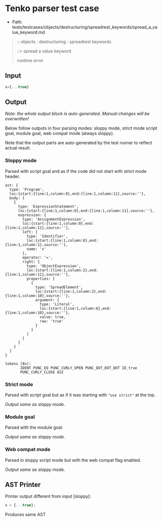 # Tenko parser test case

- Path: tests/testcases/objects/destructuring/spreadrest_keywords/spread_a_value_keyword.md

> :: objects : destructuring : spreadrest keywords
>
> ::> spread a value keyword
>
> runtime error

## Input

`````js
x={...true}
`````

## Output

_Note: the whole output block is auto-generated. Manual changes will be overwritten!_

Below follow outputs in four parsing modes: sloppy mode, strict mode script goal, module goal, web compat mode (always sloppy).

Note that the output parts are auto-generated by the test runner to reflect actual result.

### Sloppy mode

Parsed with script goal and as if the code did not start with strict mode header.

`````
ast: {
  type: 'Program',
  loc:{start:{line:1,column:0},end:{line:1,column:11},source:''},
  body: [
    {
      type: 'ExpressionStatement',
      loc:{start:{line:1,column:0},end:{line:1,column:11},source:''},
      expression: {
        type: 'AssignmentExpression',
        loc:{start:{line:1,column:0},end:{line:1,column:11},source:''},
        left: {
          type: 'Identifier',
          loc:{start:{line:1,column:0},end:{line:1,column:1},source:''},
          name: 'x'
        },
        operator: '=',
        right: {
          type: 'ObjectExpression',
          loc:{start:{line:1,column:2},end:{line:1,column:11},source:''},
          properties: [
            {
              type: 'SpreadElement',
              loc:{start:{line:1,column:3},end:{line:1,column:10},source:''},
              argument: {
                type: 'Literal',
                loc:{start:{line:1,column:6},end:{line:1,column:10},source:''},
                value: true,
                raw: 'true'
              }
            }
          ]
        }
      }
    }
  ]
}

tokens (8x):
       IDENT PUNC_EQ PUNC_CURLY_OPEN PUNC_DOT_DOT_DOT ID_true
       PUNC_CURLY_CLOSE ASI
`````

### Strict mode

Parsed with script goal but as if it was starting with `"use strict"` at the top.

_Output same as sloppy mode._

### Module goal

Parsed with the module goal.

_Output same as sloppy mode._

### Web compat mode

Parsed in sloppy script mode but with the web compat flag enabled.

_Output same as sloppy mode._

## AST Printer

Printer output different from input [sloppy]:

````js
x = {...true};
````

Produces same AST
